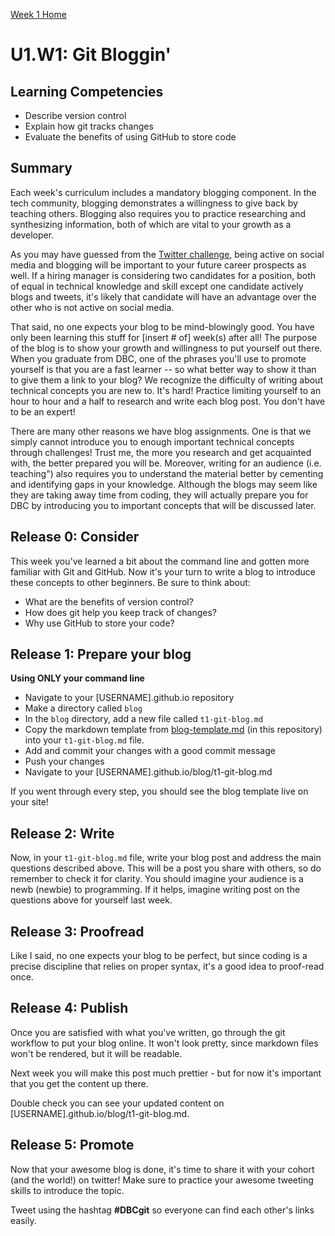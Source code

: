[Week 1 Home](./)

# U1.W1: Git Bloggin'

## Learning Competencies
- Describe version control
- Explain how git tracks changes
- Evaluate the benefits of using GitHub to store code

## Summary

Each week's curriculum includes a mandatory blogging component. In the tech community, blogging demonstrates a willingness to give back by teaching others. Blogging also requires you to practice researching and synthesizing information, both of which are vital to your growth as a developer.

As you may have guessed from the [Twitter challenge](9-twitter-intro.md), being active on social media and blogging will be important to your future career prospects as well. If a hiring manager is considering two candidates for a position, both of equal in technical knowledge and skill except one candidate actively blogs and tweets, it's likely that candidate will have an advantage over the other who is not active on social media.

That said, no one expects your blog to be mind-blowingly good. You have only been learning this stuff for [insert # of] week(s) after all! The purpose of the blog is to show your growth and willingness to put yourself out there. When you graduate from DBC, one of the phrases you'll use to promote yourself is that you are a fast learner -- so what better way to show it than to give them a link to your blog? We recognize the difficulty of writing about technical concepts you are new to. It's hard! Practice limiting yourself to an hour to hour and a half to research and write each blog post. You don't have to be an expert!

There are many other reasons we have blog assignments. One is that we simply cannot introduce you to enough important technical concepts through challenges! Trust me, the more you research and get acquainted with, the better prepared you will be. Moreover, writing for an audience (i.e. teaching") also requires you to understand the material better by cementing and identifying gaps in your knowledge. Although the blogs may seem like they are taking away time from coding, they will actually prepare you for DBC by introducing you to important concepts that will be discussed later.

## Release 0: Consider
This week you've learned a bit about the command line and gotten more familiar with Git and GitHub. Now it's your turn to write a blog to introduce these concepts to other beginners. Be sure to think about:

- What are the benefits of version control?
- How does git help you keep track of changes?
- Why use GitHub to store your code?

## Release 1: Prepare your blog

**Using ONLY your command line**

- Navigate to your [USERNAME].github.io repository
- Make a directory called `blog`
- In the `blog` directory, add a new file called `t1-git-blog.md`
- Copy the markdown template from [blog-template.md](blog-template.md) (in this repository) into your `t1-git-blog.md` file.
- Add and commit your changes with a good commit message
- Push your changes
- Navigate to your [USERNAME].github.io/blog/t1-git-blog.md

If you went through every step, you should see the blog template live on your site!


## Release 2: Write

Now, in your `t1-git-blog.md` file, write your blog post and address the main questions described above. This will be a post you share with others, so do remember to check it for clarity. You should imagine your audience is a newb (newbie) to programming. If it helps, imagine writing post on the questions above for yourself last week.


## Release 3: Proofread

Like I said, no one expects your blog to be perfect, but since coding is a precise discipline that relies on proper syntax, it's a good idea to proof-read once.


## Release 4: Publish

Once you are satisfied with what you've written, go through the git workflow to put your blog online. It won't look pretty, since markdown files won't be rendered, but it will be readable.

Next week you will make this post much prettier - but for now it's important that you get the content up there.

Double check you can see your updated content on [USERNAME].github.io/blog/t1-git-blog.md.

## Release 5: Promote

Now that your awesome blog is done, it's time to share it with your cohort (and the world!) on twitter! Make sure to practice your awesome tweeting skills to introduce the topic.

Tweet using the hashtag **#DBCgit** so everyone can find each other's links easily.

